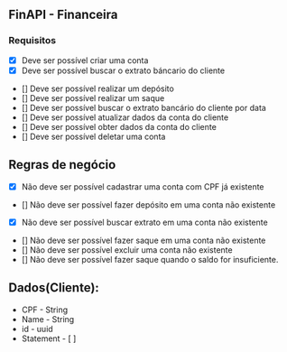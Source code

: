 ## FinAPI - Financeira

### Requisitos

- [X] Deve ser possível criar uma conta  
- [X] Deve ser possível buscar o extrato báncario do cliente
- [] Deve ser possível realizar um depósito
- [] Deve ser possível realizar um saque
- [] Deve ser possível buscar o extrato bancário do cliente por data
- [] Deve ser possível atualizar dados da conta do cliente
- [] Deve ser possível obter dados da conta do cliente
- [] Deve ser possível deletar uma conta

## Regras de negócio

- [X] Não deve ser possível cadastrar uma conta com CPF já existente
- [] Não deve ser possível fazer depósito em uma conta não existente
- [X] Não deve ser possível buscar extrato em uma conta não existente
- [] Não deve ser possível fazer saque em uma conta não existente
- [] Não deve ser possível excluir uma conta não existente
- [] Não deve ser possível fazer saque quando o saldo for insuficiente.


## Dados(Cliente):
 -  CPF - String
 -  Name - String
 -  id - uuid
 -  Statement - [ ]